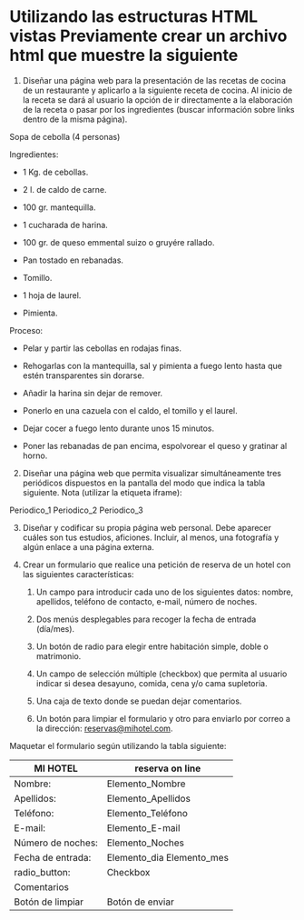 # Utilizando las estructuras HTML vistas Previamente crear un archivo html que muestre la siguiente

 

1. Diseñar una página web para la presentación de las recetas de cocina de un restaurante y aplicarlo a la siguiente receta de cocina. Al inicio de la receta se dará al usuario la opción de ir directamente a la elaboración de la receta o pasar por los ingredientes (buscar información sobre links dentro de la misma página).

Sopa de cebolla (4 personas)

Ingredientes:

* 1 Kg. de cebollas.

* 2 l. de caldo de carne.

* 100 gr. mantequilla.

* 1 cucharada de harina.

* 100 gr. de queso emmental suizo o gruyére rallado.

* Pan tostado en rebanadas.

* Tomillo.

* 1 hoja de laurel.

* Pimienta.

Proceso:

* Pelar y partir las cebollas en rodajas finas.

* Rehogarlas con la mantequilla, sal y pimienta a fuego lento hasta que estén transparentes sin dorarse.

* Añadir la harina sin dejar de remover.

* Ponerlo en una cazuela con el caldo, el tomillo y el laurel.

* Dejar cocer a fuego lento durante unos 15 minutos.

* Poner las rebanadas de pan encima, espolvorear el queso y gratinar al horno.

 

2. Diseñar una página web que permita visualizar simultáneamente tres periódicos dispuestos en la pantalla del modo que indica la tabla siguiente. Nota (utilizar la etiqueta iframe):

 

Periodico_1  Periodico_2
Periodico_3

 

3. Diseñar y codificar su propia página web personal. Debe aparecer cuáles son tus estudios, aficiones. Incluir, al menos, una fotografía y algún enlace a una página externa.

4. Crear un formulario que realice una petición de reserva de un hotel con las siguientes características:

    1. Un campo para introducir cada uno de los siguientes datos: nombre, apellidos, teléfono de contacto, e-mail, número de noches.

    2. Dos menús desplegables para recoger la fecha de entrada (día/mes).

    3. Un botón de radio para elegir entre habitación simple, doble o matrimonio.

    4. Un campo de selección múltiple (checkbox) que permita al usuario indicar si desea desayuno, comida, cena y/o cama supletoria.

    5. Una caja de texto donde se puedan dejar comentarios.

    6. Un botón para limpiar el formulario y otro para enviarlo por correo a la dirección: reservas@mihotel.com.

Maquetar el formulario según utilizando la tabla siguiente:

MI HOTEL | reserva on line  
-------- | --------------- 
Nombre: | Elemento_Nombre
Apellidos: | Elemento_Apellidos 
Teléfono: | Elemento_Teléfono
E-mail: | Elemento_E-mail 
Número de noches: | Elemento_Noches 
Fecha de entrada: | Elemento_dia Elemento_mes 
radio_button: | Checkbox
Comentarios |
Botón de limpiar | Botón de enviar
